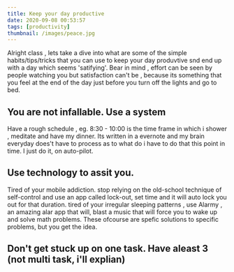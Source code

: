 ```yaml
---
title: Keep your day productive
date: 2020-09-08 00:53:57
tags: [productivity]
thumbnail: /images/peace.jpg
---
```


Alright class , lets take a dive into what are some of the simple habits/tips/tricks that you can use to keep your day produvtive snd end up with a day which seems 'satifying'. Bear in mind , effort can be seen by people watching you but satisfaction can't be , because its something that you feel at the end of the day just before you turn off the lights and go to bed.

## You are not infallable. Use a system
Have a rough schedule , eg. 8:30 - 10:00 is the time frame in which i shower , meditate and have my dinner. Its written in a evernote and my brain everyday does't have to process as to what do i have to do that this point in time. I just do it, on auto-pilot. 

## Use technology to assit you.
Tired of your mobile addiction. stop relying on the old-school technique of self-control and use an app called lock-out, set  time and it will auto lock you out for that duration. tired of your irregular sleeping patterns , use Alarmy , an amazing alar app that will, blast a music that will force you to wake up and solve math problems. These ofcourse are spefic solutions to specific problems, but you get the idea.

## Don't get stuck up on one task. Have aleast 3 (not multi task, i'll explian)


